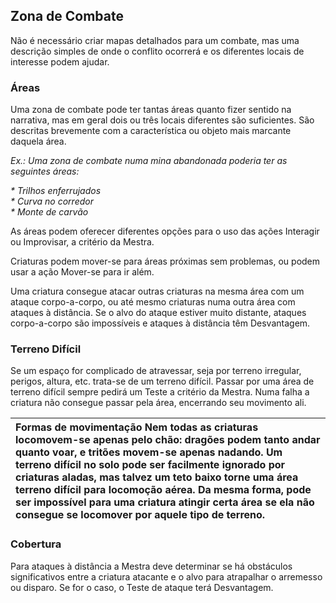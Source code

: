 ## **Zona de Combate**

Não é necessário criar mapas detalhados para um combate, mas uma descrição simples de onde o conflito ocorrerá e os diferentes locais de interesse podem ajudar.

### **Áreas**

Uma zona de combate pode ter tantas áreas quanto fizer sentido na narrativa, mas em geral dois ou três locais diferentes são suficientes. São descritas brevemente com a característica ou objeto mais marcante daquela área.

*Ex.: Uma zona de combate numa mina abandonada poderia ter as seguintes áreas:*

*\* Trilhos enferrujados*  
*\* Curva no corredor*  
*\* Monte de carvão*

As áreas podem oferecer diferentes opções para o uso das ações Interagir ou Improvisar, a critério da Mestra.

Criaturas podem mover-se para áreas próximas sem problemas, ou podem usar a ação Mover-se para ir além.

Uma criatura consegue atacar outras criaturas na mesma área com um ataque corpo-a-corpo, ou até mesmo criaturas numa outra área com ataques à distância. Se o alvo do ataque estiver muito distante, ataques corpo-a-corpo são impossíveis e ataques à distância têm Desvantagem.

### **Terreno Difícil**

Se um espaço for complicado de atravessar, seja por terreno irregular, perigos, altura, etc. trata-se de um terreno difícil. Passar por uma área de terreno difícil sempre pedirá um Teste a critério da Mestra. Numa falha a criatura não consegue passar pela área, encerrando seu movimento ali.

| Formas de movimentação Nem todas as criaturas locomovem-se apenas pelo chão: dragões podem tanto andar quanto voar, e tritões movem-se apenas nadando. Um terreno difícil no solo pode ser facilmente ignorado por criaturas aladas, mas talvez um teto baixo torne uma área terreno difícil para locomoção aérea. Da mesma forma, pode ser impossível para uma criatura atingir certa área se ela não consegue se locomover por aquele tipo de terreno. |
| :---- |

### **Cobertura**

Para ataques à distância a Mestra deve determinar se há obstáculos significativos entre a criatura atacante e o alvo para atrapalhar o arremesso ou disparo. Se for o caso, o Teste de ataque terá Desvantagem.


